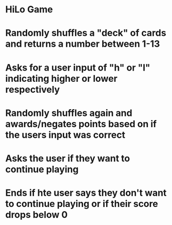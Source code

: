 # HiLo Game
# 
# Randomly shuffles a "deck" of cards and returns a number between 1-13
# Asks for a user input of "h" or "l" indicating higher or lower respectively
# Randomly shuffles again and awards/negates points based on if the users input was correct
# Asks the user if they want to continue playing
# Ends if hte user says they don't want to continue playing or if their score drops below 0
